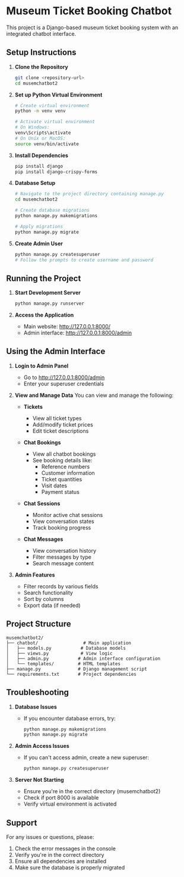 # Museum Ticket Booking Chatbot

This project is a Django-based museum ticket booking system with an integrated chatbot interface.

## Setup Instructions

1. **Clone the Repository**
   ```bash
   git clone <repository-url>
   cd musemchatbot2
   ```

2. **Set up Python Virtual Environment**
   ```bash
   # Create virtual environment
   python -m venv venv

   # Activate virtual environment
   # On Windows:
   venv\Scripts\activate
   # On Unix or MacOS:
   source venv/bin/activate
   ```

3. **Install Dependencies**
   ```bash
   pip install django
   pip install django-crispy-forms
   ```

4. **Database Setup**
   ```bash
   # Navigate to the project directory containing manage.py
   cd musemchatbot2

   # Create database migrations
   python manage.py makemigrations

   # Apply migrations
   python manage.py migrate
   ```

5. **Create Admin User**
   ```bash
   python manage.py createsuperuser
   # Follow the prompts to create username and password
   ```

## Running the Project

1. **Start Development Server**
   ```bash
   python manage.py runserver
   ```

2. **Access the Application**
   - Main website: http://127.0.0.1:8000/
   - Admin interface: http://127.0.0.1:8000/admin

## Using the Admin Interface

1. **Login to Admin Panel**
   - Go to http://127.0.0.1:8000/admin
   - Enter your superuser credentials

2. **View and Manage Data**
   You can view and manage the following:

   - **Tickets**
     - View all ticket types
     - Add/modify ticket prices
     - Edit ticket descriptions

   - **Chat Bookings**
     - View all chatbot bookings
     - See booking details like:
       - Reference numbers
       - Customer information
       - Ticket quantities
       - Visit dates
       - Payment status

   - **Chat Sessions**
     - Monitor active chat sessions
     - View conversation states
     - Track booking progress

   - **Chat Messages**
     - View conversation history
     - Filter messages by type
     - Search message content

3. **Admin Features**
   - Filter records by various fields
   - Search functionality
   - Sort by columns
   - Export data (if needed)

## Project Structure

```
musemchatbot2/
├── chatbot/                 # Main application
│   ├── models.py           # Database models
│   ├── views.py            # View logic
│   ├── admin.py           # Admin interface configuration
│   └── templates/         # HTML templates
├── manage.py              # Django management script
└── requirements.txt       # Project dependencies
```

## Troubleshooting

1. **Database Issues**
   - If you encounter database errors, try:
     ```bash
     python manage.py makemigrations
     python manage.py migrate
     ```

2. **Admin Access Issues**
   - If you can't access admin, create a new superuser:
     ```bash
     python manage.py createsuperuser
     ```

3. **Server Not Starting**
   - Ensure you're in the correct directory (musemchatbot2)
   - Check if port 8000 is available
   - Verify virtual environment is activated

## Support

For any issues or questions, please:
1. Check the error messages in the console
2. Verify you're in the correct directory
3. Ensure all dependencies are installed
4. Make sure the database is properly migrated 